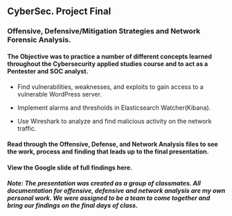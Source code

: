## CyberSec. Project Final

### Offensive, Defensive/Mitigation Strategies and Network Forensic Analysis.

#### The Objective was to practice a number of different concepts learned throughout the Cybersecurity applied studies course and to act as a Pentester and SOC analyst.

- Find vulnerabilities, weaknesses, and exploits to gain access to a vulnerable WordPress server.

- Implement alarms and thresholds in Elasticsearch Watcher(Kibana).

- Use Wireshark to analyze and find malicious activity on the network traffic.

#### Read through the Offensive, Defense, and Network Analysis files to see the work, process and finding that leads up to the final presentation.

#### View the Google slide of full findings here.

##### Note: The presentation was created as a group of classmates. All documentation for offensive, defensive and network analysis are my own personal work. We were assigned to be a team to come together and bring our findings on the final days of class.
